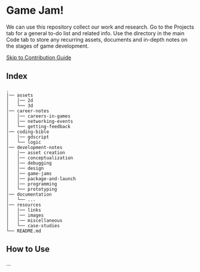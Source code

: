 # Game Jam!

We can use this repository collect our work and research. Go to the Projects tab for a general to-do list and related info. Use the directory in the main Code tab to store any recurring assets, documents and in-depth notes on the stages of game development.

[Skip to Contribution Guide](#how-to-use)

## Index
```
.
│── assets
│   │── 2d
│   └── 3d
│── career-notes
│   │── careers-in-games
│   │── networking-events
│   └── getting-feedback
│── coding-bible
│   │── gdscript
│   └── logic
│── development-notes
│   │── asset creation
│   │── conceptualization
│   │── debugging
│   │── design
│   │── game-jams
│   │── package-and-launch
│   │── programming
│   └── prototyping
│── documentation
│   └── ...
│── resources
│   │── links
│   │── images
│   │── miscellaneous
│   └── case-studies
└── README.md
```

## How to Use

...
